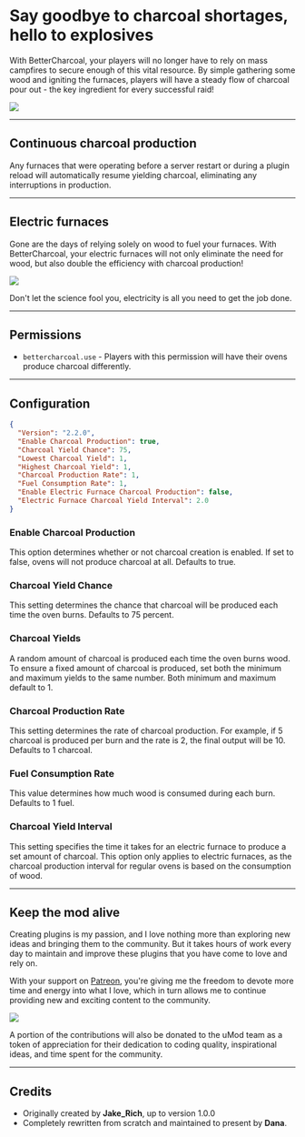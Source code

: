 # Say goodbye to charcoal shortages, hello to explosives
With BetterCharcoal, your players will no longer have to rely on mass campfires to secure enough of this vital resource. By simple gathering some wood and igniting the furnaces, players will have a steady flow of charcoal pour out - the key ingredient for every successful raid!

![](https://i.imgur.com/V0kGAT1.png)
  
-------
  
## Continuous charcoal production
Any furnaces that were operating before a server restart or during a plugin reload will automatically resume yielding charcoal, eliminating any interruptions in production.
  
----- 


## Electric furnaces
Gone are the days of relying solely on wood to fuel your furnaces. With BetterCharcoal, your electric furnaces will not only eliminate the need for wood, but also double the efficiency with charcoal production!

![](https://i.imgur.com/zspNsiX.png)

Don't let the science fool you, electricity is all you need to get the job done.

-----

## Permissions
* `bettercharcoal.use` - Players with this permission will have their ovens produce charcoal differently.

-------

## Configuration
```json
{
  "Version": "2.2.0",
  "Enable Charcoal Production": true,
  "Charcoal Yield Chance": 75,
  "Lowest Charcoal Yield": 1,
  "Highest Charcoal Yield": 1,
  "Charcoal Production Rate": 1,
  "Fuel Consumption Rate": 1,
  "Enable Electric Furnace Charcoal Production": false,
  "Electric Furnace Charcoal Yield Interval": 2.0
}
```


### Enable Charcoal Production
This option determines whether or not charcoal creation is enabled. If set to false, ovens will not produce charcoal at all. Defaults to true.

### Charcoal Yield Chance
This setting determines the chance that charcoal will be produced each time the oven burns. Defaults to 75 percent.

### Charcoal Yields
A random amount of charcoal is produced each time the oven burns wood. To ensure a fixed amount of charcoal is produced, set both the minimum and maximum yields to the same number. Both minimum and maximum default to 1.

### Charcoal Production Rate
This setting determines the rate of charcoal production. For example, if 5 charcoal is produced per burn and the rate is 2, the final output will be 10. Defaults to 1 charcoal.

### Fuel Consumption Rate
This value determines how much wood is consumed during each burn. Defaults to 1 fuel.

### Charcoal Yield Interval
This setting specifies the time it takes for an electric furnace to produce a set amount of charcoal. This option only applies to electric furnaces, as the charcoal production interval for regular ovens is based on the consumption of wood.

-------

## Keep the mod alive

Creating plugins is my passion, and I love nothing more than exploring new ideas and bringing them to the community. But it takes hours of work every day to maintain and improve these plugins that you have come to love and rely on. 

With your support on [Patreon](https://www.patreon.com/VisEntities), you're  giving me the freedom to devote more time and energy into what I love, which in turn allows me to continue providing new and exciting content to the community.

![](https://i.imgur.com/6x7kn9f.png)

A portion of the contributions will also be donated to the uMod team as a token of appreciation for their dedication to coding quality, inspirational ideas, and time spent for the community.

-------

## Credits
* Originally created by **Jake_Rich**, up to version 1.0.0
* Completely rewritten from scratch and maintained to present by **Dana**.